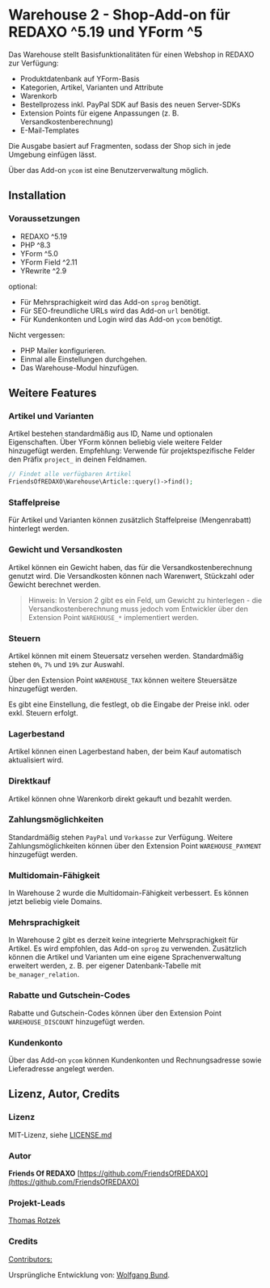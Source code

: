# Warehouse 2 - Shop-Add-on für REDAXO ^5.19 und YForm ^5

Das Warehouse stellt Basisfunktionalitäten für einen Webshop in REDAXO zur Verfügung:

* Produktdatenbank auf YForm-Basis
* Kategorien, Artikel, Varianten und Attribute
* Warenkorb
* Bestellprozess inkl. PayPal SDK auf Basis des neuen Server-SDKs
* Extension Points für eigene Anpassungen (z. B. Versandkostenberechnung)
* E-Mail-Templates

Die Ausgabe basiert auf Fragmenten, sodass der Shop sich in jede Umgebung einfügen lässt.

Über das Add-on `ycom` ist eine Benutzerverwaltung möglich.

## Installation

### Voraussetzungen

* REDAXO ^5.19
* PHP ^8.3
* YForm ^5.0
* YForm Field ^2.11
* YRewrite ^2.9

optional:

* Für Mehrsprachigkeit wird das Add-on `sprog` benötigt.
* Für SEO-freundliche URLs wird das Add-on `url` benötigt.
* Für Kundenkonten und Login wird das Add-on `ycom` benötigt.

Nicht vergessen:

* PHP Mailer konfigurieren.
* Einmal alle Einstellungen durchgehen.
* Das Warehouse-Modul hinzufügen.

## Weitere Features

### Artikel und Varianten

Artikel bestehen standardmäßig aus ID, Name und optionalen Eigenschaften. Über YForm können beliebig viele weitere Felder hinzugefügt werden. Empfehlung: Verwende für projektspezifische Felder den Präfix `project_` in deinen Feldnamen.

```php
// Findet alle verfügbaren Artikel
FriendsOfREDAXO\Warehouse\Article::query()->find();
```

### Staffelpreise

Für Artikel und Varianten können zusätzlich Staffelpreise (Mengenrabatt) hinterlegt werden.

### Gewicht und Versandkosten

Artikel können ein Gewicht haben, das für die Versandkostenberechnung genutzt wird. Die Versandkosten können nach Warenwert, Stückzahl oder Gewicht berechnet werden.

> Hinweis: In Version 2 gibt es ein Feld, um Gewicht zu hinterlegen - die Versandkostenberechnung muss jedoch vom Entwickler über den Extension Point `WAREHOUSE_*` implementiert werden.

### Steuern

Artikel können mit einem Steuersatz versehen werden. Standardmäßig stehen `0%`, `7%` und `19%` zur Auswahl.

Über den Extension Point `WAREHOUSE_TAX` können weitere Steuersätze hinzugefügt werden.

Es gibt eine Einstellung, die festlegt, ob die Eingabe der Preise inkl. oder exkl. Steuern erfolgt.

### Lagerbestand

Artikel können einen Lagerbestand haben, der beim Kauf automatisch aktualisiert wird.

### Direktkauf

Artikel können ohne Warenkorb direkt gekauft und bezahlt werden.

### Zahlungsmöglichkeiten

Standardmäßig stehen `PayPal` und `Vorkasse` zur Verfügung. Weitere Zahlungsmöglichkeiten können über den Extension Point `WAREHOUSE_PAYMENT` hinzugefügt werden.

### Multidomain-Fähigkeit

In Warehouse 2 wurde die Multidomain-Fähigkeit verbessert. Es können jetzt beliebig viele Domains.

### Mehrsprachigkeit

In Warehouse 2 gibt es derzeit keine integrierte Mehrsprachigkeit für Artikel. Es wird empfohlen, das Add-on `sprog` zu verwenden. Zusätzlich können die Artikel und Varianten um eine eigene Sprachenverwaltung erweitert werden, z. B. per eigener Datenbank-Tabelle mit `be_manager_relation`.

### Rabatte und Gutschein-Codes

Rabatte und Gutschein-Codes können über den Extension Point `WAREHOUSE_DISCOUNT` hinzugefügt werden.

### Kundenkonto

Über das Add-on `ycom` können Kundenkonten und Rechnungsadresse sowie Lieferadresse angelegt werden.

## Lizenz, Autor, Credits

### Lizenz

MIT-Lizenz, siehe [LICENSE.md](https://github.com/FriendsOfREDAXO/warehouse/blob/main/LICENSE.md)

### Autor

**Friends Of REDAXO**
[https://github.com/FriendsOfREDAXO](https://github.com/FriendsOfREDAXO)

### Projekt-Leads

[Thomas Rotzek](https://github.com/rotzek)

### Credits

[Contributors:](https://github.com/FriendsOfREDAXO/consent_manager/graphs/contributors)

Ursprüngliche Entwicklung von: [Wolfgang Bund](https://github.com/dtpop).
